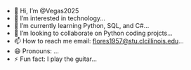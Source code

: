 - 👋 Hi, I’m @Vegas2025
- 👀 I’m interested in technology...
- 🌱 I’m currently learning Python, SQL, and C#...
- 💞️ I’m looking to collaborate on Python coding projcts...
- 📫 How to reach me email: flores1957@stu.clcillinois.edu...
- 😄 Pronouns: ...
- ⚡ Fun fact: I play the guitar...

<!---
Vegas2025/Vegas2025 is a ✨ special ✨ repository because its `README.md` (this file) appears on your GitHub profile.
You can click the Preview link to take a look at your changes.
--->
